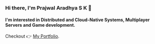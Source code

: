 ### Hi there, I'm Prajwal Aradhya S K 👋 

#### I'm interested in Distributed and Cloud-Native Systems, Multiplayer Servers and Game development.
Checkout 👉 [My Portfolio](https://codewithprajwal.dev/).
